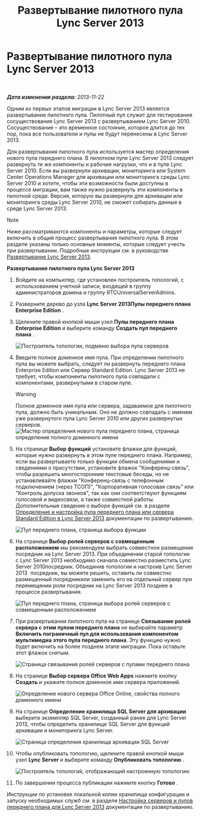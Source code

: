 ﻿---
title: Развертывание пилотного пула Lync Server 2013
TOCTitle: Развертывание пилотного пула Lync Server 2013
ms:assetid: a81aba1e-e636-434b-8c56-4150435bb55d
ms:mtpsurl: https://technet.microsoft.com/ru-ru/library/JJ205144(v=OCS.15)
ms:contentKeyID: 49310784
ms.date: 05/19/2016
mtps_version: v=OCS.15
ms.translationtype: HT
---

# Развертывание пилотного пула Lync Server 2013

 

_**Дата изменения раздела:** 2013-11-22_

Одним из первых этапов миграции в Lync Server 2013 является развертывание пилотного пула. Пилотный пул служит для тестирования сосуществования Lync Server 2013 с развертыванием Lync Server 2010. Сосуществование – это временное состояние, которое длится до тех пор, пока все пользователи и пулы не будут перенесены в Lync Server 2013.

Для развертывания пилотного пула используется мастер определения нового пула переднего плана. В пилотном пуле Lync Server 2013 следует развернуть те же компоненты и рабочие нагрузки, что и в пуле Lync Server 2010. Если вы развернули архивации, мониторинга или System Center Operations Manager для архивации или мониторинга среды Lync Server 2010 и хотите, чтобы эти возможности были доступны в процессе миграции, вам также нужно развернуть эти компоненты в пилотной среде. Версия, которую вы развернули для архивации или мониторинга среды Lync Server 2010, не сможет собирать данные в среде Lync Server 2013.

> [!NOTE]  
> Ниже рассматриваются компоненты и параметры, которые следует включить в общий процесс развертывания пилотного пула. В этом разделе указаны только основные моменты, которые следует учесть при развертывании. Подробные инструкции см. в руководстве <a href="lync-server-2013-deploying-lync-server.md">Развертывание Lync Server 2013</a>.

**Развертывание пилотного пула Lync Server 2013**

1.  Войдите на компьютер, где установлен построитель топологий, с использованием учетной записи, входящей в группу администраторов домена и группу RTCUniversalServerAdmins.

2.  Разверните дерево до узла **Lync Server 2013Пулы переднего плана Enterprise Edition** .

3.  Щелкните правой кнопкой мыши узел **Пулы переднего плана Enterprise Edition** и выберите команду **Создать пул переднего плана** .
    
    ![Построитель топологии, подменю выбора пула серверов](images/JJ205144.c2feed27-3418-42a6-a254-76e83607db9c(OCS.15).jpg "Построитель топологии, подменю выбора пула серверов")

4.  Введите полное доменное имя пула. При определении пилотного пула вы можете выбрать, следует ли развернуть переднего плана Enterprise Edition или Сервер Standard Edition. Lync Server 2013 не требует, чтобы компоненты пилотного пула совпадали с компонентами, развернутыми в старом пуле.
    
    > [!WARNING]  
    > Полное доменное имя пула или сервера, задаваемое для пилотного пула, должно быть уникальным. Оно не должно совпадать с именем уже развернутого пула Lync Server 2010 или других развернутых серверов.    
    ![Мастер определения нового пула переднего плана, страница определения полного доменного имени](images/JJ205144.c5fd138c-e75a-413a-827f-b1461c996d40(OCS.15).jpg "Мастер определения нового пула переднего плана, страница определения полного доменного имени")

5.  На странице **Выбор функций** установите флажки для функций, которые нужно развернуть в этом пуле переднего плана. Например, если вы развертываете только функции обмена сообщениями и сведениями о присутствии, установите флажок "Конференц-связь", чтобы разрешить многосторонние текстовые беседы, но не устанавливайте флажки "Конференц-связь с телефонным подключением (через ТСОП)", "Корпоративная голосовая связь" или "Контроль допуска звонков", так как они соответствуют функциям голосовой и видеосвязи, а также совместной работы. Дополнительные сведения о выборе функций см. в разделе [Определение и настройка пула переднего плана или сервера Standard Edition в Lync Server 2013](lync-server-2013-define-and-configure-a-front-end-pool-or-standard-edition-server.md) документации по развертыванию.
    
    ![Пул переднего плана, страница выбора функции](images/JJ204718.5c3f3ff9-6e17-4d66-9b13-3bd55b38246b(OCS.15).jpg "Пул переднего плана, страница выбора функции")

6.  На странице **Выбор ролей серверов с совмещенным расположением** мы рекомендуем выбрать совместное размещение посредник на Lync Server 2013. При объединении старой топологии с Lync Server 2013 необходимо сначала совместно разместить Lync Server 2010посредник. Объединив топологии и настроив Lync Server 2013  посредник, вы можете решить, оставить ли совместно размещенный посредникили заменить его на отдельный сервер при перемещении роли посредник на Lync Server 2013 позднее в процессе развертывания.
    
    ![Пул переднего плана, страница выбора ролей серверов с совмещенным расположением](images/JJ204718.e00b7eba-010b-44ed-b0a6-6ab3e534fb8c(OCS.15).jpg "Пул переднего плана, страница выбора ролей серверов с совмещенным расположением")

7.  При развертывании пилотного пула на странице **Связывание ролей сервера с этим пулом переднего плана** не выбирайте параметр **Включить пограничный пул для использования компонентом мультимедиа этого пула переднего плана**. Эту функцию нужно будет включить на более позднем этапе миграции. Пока оставьте этот флажок снятым.
    
    ![Страница связывания ролей серверов с пулами переднего плана](images/JJ204718.2d95a798-ad76-4dad-9392-ce41f4d938d1(OCS.15).jpg "Страница связывания ролей серверов с пулами переднего плана")

8.  На странице **Выбор сервера Office Web Apps** нажмите кнопку **Создать** и укажите полное доменное имя сервера приложений.
    
    ![Определение нового сервера Office Online, свойства полного доменного имени](images/JJ204718.25c6b455-f1b8-4326-a569-6e338153d398(OCS.15).jpg "Определение нового сервера Office Online, свойства полного доменного имени")

9.  На странице **Определение хранилища SQL Server для архивации** выберите экземпляр SQL Server, созданный ранее для Lync Server 2013, чтобы определить хранилище SQL Server для функций архивации и мониторинга Lync Server.
    
    ![Страница определения хранилища архивации SQL Server](images/JJ204718.0f76f1dc-d0d7-42a0-aea3-400b8e1f35cd(OCS.15).jpg "Страница определения хранилища архивации SQL Server")

10. Чтобы опубликовать топологию, щелкните правой кнопкой мыши узел **Lync Server** и выберите команду **Опубликовать топологию** .
    
    ![Построитель топологий, отображающий настроенную топологию](images/JJ205144.c3eafa20-159e-4355-a23d-9f72aeb26037(OCS.15).jpg "Построитель топологий, отображающий настроенную топологию")

11. По завершении процесса публикации нажмите кнопку **Готово** .

Инструкции по установке локальной копии хранилища конфигурации и запуску необходимых служб см. в разделе [Настройка серверов и пулов переднего плана для Lync Server 2013](lync-server-2013-setting-up-front-end-servers-and-front-end-pools.md) документации по развертыванию.


